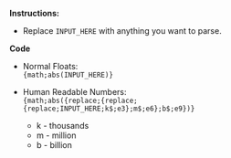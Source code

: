 **Instructions:**
* Replace `INPUT_HERE` with anything you want to parse.

**Code**  
- Normal Floats:  
  ```{math;abs(INPUT_HERE)}```

- Human Readable Numbers:  
  ```{math;abs({replace;{replace;{replace;INPUT_HERE;k$;e3};m$;e6};b$;e9})}```
  * k - thousands
  * m - million
  * b - billion
